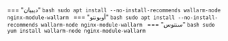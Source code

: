 === "ديبيان"
    ```bash
    sudo apt install --no-install-recommends wallarm-node nginx-module-wallarm
    ```
=== "أوبونتو"
    ```bash
    sudo apt install --no-install-recommends wallarm-node nginx-module-wallarm
    ```
=== "سنتوس"
    ```bash
    sudo yum install wallarm-node nginx-module-wallarm
    ```